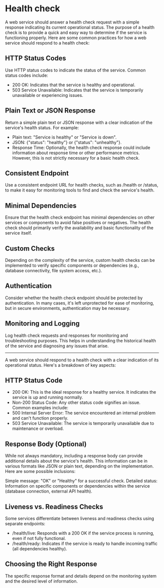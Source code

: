 # Health check

A web service should answer a health check request with a simple response indicating its 
current operational status. The purpose of a health check is to provide a quick and easy way 
to determine if the service is functioning properly. Here are some common practices for how 
a web service should respond to a health check:

## HTTP Status Codes

Use HTTP status codes to indicate the status of the service. Common status codes include:

- 200 OK: Indicates that the service is healthy and operational.
- 503 Service Unavailable: Indicates that the service is temporarily unavailable or experiencing 
    issues.

## Plain Text or JSON Response

Return a simple plain text or JSON response with a clear indication of the service's health status. 
For example:

- Plain text: "Service is healthy" or "Service is down".
- JSON: {"status": "healthy"} or {"status": "unhealthy"}.
- Response Time: Optionally, the health check response could include information about response 
  time or other performance metrics. However, this is not strictly necessary for a basic health check.

## Consistent Endpoint

Use a consistent endpoint URL for health checks, such as /health or /status, to make it easy for monitoring 
tools to find and check the service's health.

## Minimal Dependencies

Ensure that the health check endpoint has minimal dependencies on other services or components to avoid 
false positives or negatives. The health check should primarily verify the availability and basic 
functionality of the service itself.

## Custom Checks

Depending on the complexity of the service, custom health checks can be implemented to verify specific 
components or dependencies (e.g., database connectivity, file system access, etc.).

## Authentication

Consider whether the health check endpoint should be protected by authentication. In many cases, it's 
left unprotected for ease of monitoring, but in secure environments, authentication may be necessary.

## Monitoring and Logging

Log health check requests and responses for monitoring and troubleshooting purposes. This helps in 
understanding the historical health of the service and diagnosing any issues that arise.


----
A web service should respond to a health check with a clear indication of its operational status. 
Here's a breakdown of key aspects:

## HTTP Status Code

- 200 OK: This is the ideal response for a healthy service. It indicates the service is up and running normally.
- Non-200 Status Code: Any other status code signifies an issue. Common examples include:
- 500 Internal Server Error: The service encountered an internal problem and can't function properly.
- 503 Service Unavailable: The service is temporarily unavailable due to maintenance or overload.

## Response Body (Optional)

While not always mandatory, including a response body can provide additional details about 
the service's health. This information can be in various formats like JSON or plain text, depending 
on the implementation. Here are some possible inclusions:

Simple message: "OK" or "Healthy" for a successful check.
Detailed status: Information on specific components or dependencies within the service (database connection, 
external API health).

## Liveness vs. Readiness Checks

Some services differentiate between liveness and readiness checks using separate endpoints:

- /health/live: Responds with a 200 OK if the service process is running, even if not fully functional.
- /health/ready: Indicates if the service is ready to handle incoming traffic (all dependencies healthy).

## Choosing the Right Response

The specific response format and details depend on the monitoring system and the desired level of information.
